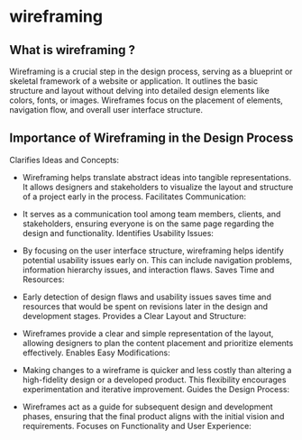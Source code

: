 # wireframing
## What is wireframing ?
Wireframing is a crucial step in the design process, serving as a blueprint or skeletal framework of a website or application. It outlines the basic structure and layout without delving into detailed design elements like colors, fonts, or images. Wireframes focus on the placement of elements, navigation flow, and overall user interface structure.

## Importance of Wireframing in the Design Process
Clarifies Ideas and Concepts:

 - Wireframing helps translate abstract ideas into tangible representations. It allows designers and stakeholders to visualize the layout and structure of a project early in the process.
Facilitates Communication:

 - It serves as a communication tool among team members, clients, and stakeholders, ensuring everyone is on the same page regarding the design and functionality.
Identifies Usability Issues:

 - By focusing on the user interface structure, wireframing helps identify potential usability issues early on. This can include navigation problems, information hierarchy issues, and interaction flaws.
Saves Time and Resources:

 - Early detection of design flaws and usability issues saves time and resources that would be spent on revisions later in the design and development stages.
Provides a Clear Layout and Structure:

 - Wireframes provide a clear and simple representation of the layout, allowing designers to plan the content placement and prioritize elements effectively.
Enables Easy Modifications:

 - Making changes to a wireframe is quicker and less costly than altering a high-fidelity design or a developed product. This flexibility encourages experimentation and iterative improvement.
Guides the Design Process:

 - Wireframes act as a guide for subsequent design and development phases, ensuring that the final product aligns with the initial vision and requirements.
Focuses on Functionality and User Experience:
